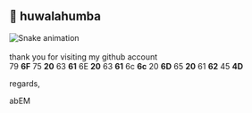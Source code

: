 ## 👋 huwalahumba
![Snake animation](https://github.com/thepiyushmalhotra/thepiyushmalhotra/blob/output/github-contribution-grid-snake.svg)
<br>
<br>
thank you for visiting my github account <br>
79 <b>6F</b> 75 <b>20</b> 63 <b>61</b> 6E <b>20</b> 63 <b>61</b> 6c <b>6c</b> 20 <b>6D</b> 65 <b>20</b> 61 <b>62</b> 45 <b>4D</b>

regards,

abEM


